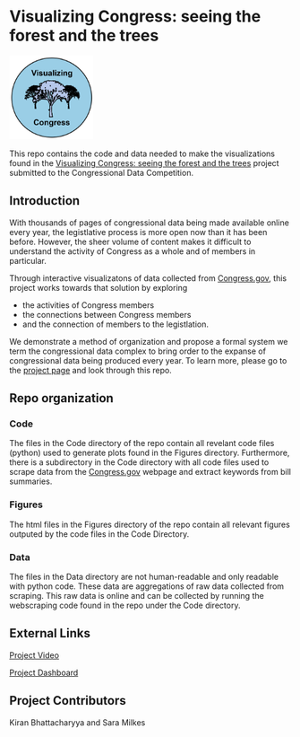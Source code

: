 # Visualizing Congress: seeing the forest and the trees

<img src="https://github.com/MiningMyBusiness/CongressionalDataProject/raw/master/Logo.png" width="150">

This repo contains the code and data needed to make the visualizations found in the [Visualizing Congress: seeing the forest and the trees](https://plot.ly/~kdb6df/6/visualizing-congress-seeing-the-forest-and-the-trees/) project submitted to the Congressional Data Competition.

## Introduction

With thousands of pages of congressional data being made available online every year, the legistlative process is more open now than it has been before. However, the sheer volume of content makes it difficult to understand the activity of Congress as a whole and of members in particular. 

Through interactive visualizatons of data collected from [Congress.gov](https://www.congress.gov/), this project works towards that solution by exploring 
* the activities of Congress members
* the connections between Congress members
* and the connection of members to the legistlation. 

We demonstrate a method of organization and propose a formal system we term the congressional data complex to bring order to the expanse of congressional data being produced every year. To learn more, please go to the [project page](https://plot.ly/~kdb6df/6/visualizing-congress-seeing-the-forest-and-the-trees/) and look through this repo. 

## Repo organization

### Code 
The files in the Code directory of the repo contain all revelant code files (python) used to generate plots found in the Figures directory. Furthermore, there is a subdirectory in the Code directory with all code files used to scrape data from the [Congress.gov](https://www.congress.gov/) webpage and extract keywords from bill summaries. 

### Figures
The html files in the Figures directory of the repo contain all relevant figures outputed by the code files in the Code Directory. 

### Data
The files in the Data directory are not human-readable and only readable with python code. These data are aggregations of raw data collected from scraping. This raw data is online and can be collected by running the webscraping code found in the repo under the Code directory. 

## External Links

[Project Video](https://vimeo.com/262809222)

[Project Dashboard](https://plot.ly/~kdb6df/6/visualizing-congress-seeing-the-forest-and-the-trees/)

## Project Contributors

Kiran Bhattacharyya and Sara Milkes 
